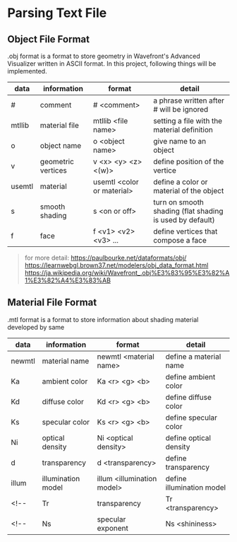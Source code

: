 # Parsing Text File
## Object File Format
.obj format is a format to store geometry in Wavefront's Advanced Visualizer written in ASCII format. In this project, following things will be implemented.

|data|information|format|detail|
|-|-|-|-|
|#|comment|# <comment\>|a phrase written after # will be ignored|
|mtllib|material file|mtllib <file name\>|setting a file with the material definition|
|o|object name|o <object name\>|give name to an object|
|v|geometric vertices|v <x\> <y\> <z\> <(w)\>|define position of the vertice|
|usemtl|material|usemtl <color or material\>|define a color or material of the object|
|s|smooth shading|s <on or off\>|turn on smooth shading (flat shading is used by default)|
|f|face|f <v1\> <v2\> <v3\> ...|define vertices that compose a face|

> for more detail: https://paulbourke.net/dataformats/obj/ 
> https://learnwebgl.brown37.net/modelers/obj_data_format.html
> https://ja.wikipedia.org/wiki/Wavefront_.obj%E3%83%95%E3%82%A1%E3%82%A4%E3%83%AB

## Material File Format
.mtl format is a format to store information about shading material developed by same 

|data|information|format|detail|
|-|-|-|-|
|newmtl|material name|newmtl <material name\>|define a material name|
|Ka|ambient color|Ka <r\> <g\> <b\>|define ambient color|
|Kd|diffuse color|Kd <r\> <g\> <b\>|define diffuse color|
|Ks|specular color|Ks <r\> <g\> <b\>|define specular color|
|Ni|optical density|Ni <optical density\>|define optical density|
|d|transparency|d <transparency\>|define transparency|
|illum|illumination model|illum <illumination model\>|define illumination model|
<!-- |Tr|transparency|Tr <transparency\>|define transparency| -->
<!-- |Ns|specular exponent|Ns <shininess\>|define specular exponent| -->


